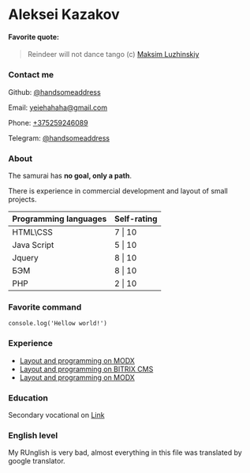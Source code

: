 # Aleksei Kazakov

#### Favorite quote:

>Reindeer will not dance tango (c) [Maksim Luzhinskiy](https://github.com/MaksimLuzhinskiy)

### Contact me


Github: [@handsomeaddress](https://github.com/handsomeaddress/)  


Email: [yeiehahaha@gmail.com](mailto:yeiehahaha@gmail.com)  


Phone: [+375259246089](tel:+375259246089)  


Telegram: [@handsomeaddress](https://t.me/handsomeaddress)  


### About


The samurai has **no goal, only a path**.  


There is experience in commercial development and layout of small projects.


Programming languages | Self-rating
----- | ------
HTML\CSS | 7 \| 10
Java Script | 5 \| 10
Jquery | 8 \| 10
БЭМ | 8 \| 10
PHP | 2 \| 10

### Favorite command

`console.log('Hellow world!')`

### Experience

- [Layout and programming on MODX](https://dimmax.pro/)
- [Layout and programming on BITRIX CMS](https://levrana.ru/)
- [Layout and programming on MODX](https://inspecpro.ru/)

### Education

Secondary vocational on [Link](http://mtec.by/)

### English level

My RUnglish is very bad, almost everything in this file was translated by google translator.